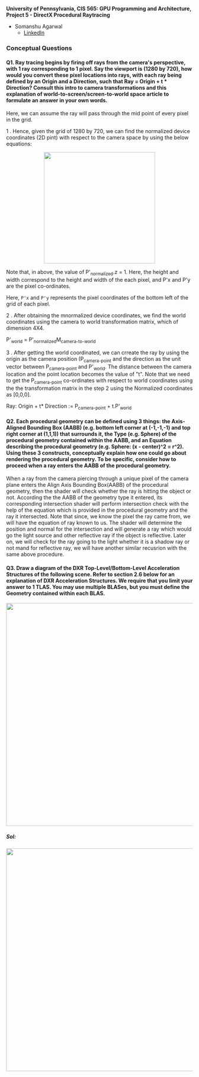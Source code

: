 **University of Pennsylvania, CIS 565: GPU Programming and Architecture,
Project 5 - DirectX Procedural Raytracing**

* Somanshu Agarwal
  * [LinkedIn](https://www.linkedin.com/in/somanshu25/)


### Conceptual Questions

#### Q1. Ray tracing begins by firing off rays from the camera's perspective, with 1 ray corresponding to 1 pixel. Say the viewport is (1280 by 720), how would you convert these pixel locations into rays, with each ray being defined by an Origin and a Direction, such that Ray = Origin + t * Direction? Consult this intro to camera transformations and this explanation of world-to-screen/screen-to-world space article to formulate an answer in your own words.

Here, we can assume the ray will pass through the mid point of every pixel in the grid.

1 . Hence, given the grid of 1280 by 720, we can find the normalized device coordinates (2D pint) with respect to the camera   space by using the below equations:

<p align="center"><img src="https://github.com/somanshu25/Project5-DirectX-Procedural-Raytracing/blob/master/images/NDC%20Coordinates.png" width="300"/></p>

Note that, in above, the value of P'<sub>normalized</sub>.z = 1. Here, the height and width correspond to the height and width of the each pixel, and P'x and P'y are the pixel co-ordinates. 

Here, `P'x` and `P'y` represents the pixel coordinates of the bottom left of the grid of each pixel.

2 . After obtaining the mnormalized device coordinates, we find the world coordinates using the camera to world transformation matrix, which of dimension 4X4. 

P'<sub>world</sub> = P'<sub>normalized</sub>M<sub>camera-to-world</sub>

3 . After getting the world coordinated, we can crreate the ray by using the origin as the camera position (P<sub>camera-point</sub> and the direction as the unit vector between P<sub>camera-point</sub> and P'<sub>world</sub>. The distance between the camera location and the point location becomes the value of "t". Note that we need to get the P<sub>camera-point</sub> co-ordinates with respect to world coordinates using the the transformation matrix in the step 2 using the Normalized coordinates as [0,0,0].  

Ray: Origin + t* Direction :=   P<sub>camera-point</sub> + t.P'<sub>world</sub> 


#### Q2. Each procedural geometry can be defined using 3 things: the Axis-Aligned Bounding Box (AABB) (e.g. bottom left corner at (-1,-1,-1) and top right corner at (1,1,1)) that surrounds it, the Type (e.g. Sphere) of the procedural geometry contained within the AABB, and an Equation describing the procedural geometry (e.g. Sphere: (x - center)^2 = r^2). Using these 3 constructs, conceptually explain how one could go about rendering the procedural geometry. To be specific, consider how to proceed when a ray enters the AABB of the procedural geometry.

When a ray from the camera piercing through a unique pixel of the camera plane enters the Align Axis Bounding Box(AABB) of the procedural geometry, then the shader will check whether the ray is hitting the object or not. According the the AABB of the geometry type it entered, its corresponding intersection shader will perform intersection check with the help of the equation which is provided in the procedural geometry and the ray it intersected. Note that since, we know the pixel the ray came from, we will have the equation of ray known to us. The shader will determine the position and normal for the intersection and will generate a ray which would go the light source and other reflective ray if the object is reflective. Later on, we will check for the ray going to the light whether it is a shadow ray or not mand for reflective ray, we will have another similar recusrion with the same above procedure.

#### Q3. Draw a diagram of the DXR Top-Level/Bottom-Level Acceleration Structures of the following scene. Refer to section 2.6 below for an explanation of DXR Acceleration Structures. We require that you limit your answer to 1 TLAS. You may use multiple BLASes, but you must define the Geometry contained within each BLAS.

<p align="center"><img src="https://github.com/somanshu25/Project5-DirectX-Procedural-Raytracing/blob/master/images/scene.png" width="600"/></p>

##### Sol:

<p align="center"><img src="https://github.com/somanshu25/Project5-DirectX-Procedural-Raytracing/blob/master/images/accelerated_structure.png" width="600"/></p>
